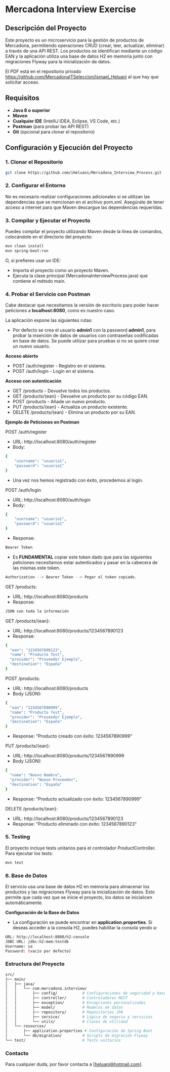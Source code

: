 # Mercadona Interview Exercise

## Descripción del Proyecto

Este proyecto es un microservicio para la gestión de productos de Mercadona, permitiendo operaciones CRUD (crear, leer, actualizar, eliminar) a través de una API REST. Los productos se identifican mediante un código EAN y la aplicación utiliza una base de datos H2 en memoria junto con migraciones Flyway para la inicialización de datos.

El PDF está en el repositorio privado https://github.com/MercadonaITSeleccion/Ismael_Heluani al que hay que solicitar acceso.

## Requisitos

- **Java 8 o superior**
- **Maven**
- **Cualquier IDE** (IntelliJ IDEA, Eclipse, VS Code, etc.)
- **Postman** (para probar las API REST)
- **Git** (opcional para clonar el repositorio)

## Configuración y Ejecución del Proyecto

### 1. Clonar el Repositorio

```bash
git clone https://github.com/iHeluani/Mercadona_Interview_Process.git
```

### 2. Configurar el Entorno

No es necesario realizar configuraciones adicionales si se utilizan las dependencias que se mencionan en el archivo pom.xml. Asegúrate de tener acceso a internet para que Maven descargue las dependencias requeridas.

### 3. Compilar y Ejecutar el Proyecto

Puedes compilar el proyecto utilizando Maven desde la línea de comandos, colocándote en el directorio del proyecto:
```bash
mvn clean install
mvn spring-boot:run
```

O, si prefieres usar un IDE:

- Importa el proyecto como un proyecto Maven.
- Ejecuta la clase principal (MercadonaInterviewProcess.java) que contiene el método main.

### 4. Probar el Servicio con Postman

Cabe destacar que necesitamos la versión de escritorio para poder hacer peticiones a **localhost:8080**, como es nuestro caso.

La aplicación expone las siguientes rutas:

- Por defecto se crea el usuario **admin1** con la password **admin1**, para probar la inserción de datos de usuarios con contraseñas codificadas en base de datos. Se puede utilizar para pruebas si no se quiere crear un nuevo usuario.

**Acceso abierto**
- POST /auth/register - Registro en el sistema.
- POST /auth/login - Login en el sistema.

**Acceso con autenticación**
- GET /products - Devuelve todos los productos.
- GET /products/{ean} - Devuelve un producto por su código EAN.
- POST /products - Añade un nuevo producto.
- PUT /products/{ean} - Actualiza un producto existente.
- DELETE /products/{ean} - Elimina un producto por su EAN.


**Ejemplo de Peticiones en Postman**

POST /auth/register

- URL: http://localhost:8080/auth/register
- Body:
```bash
{
    "username": "usuario1",
    "password": "usuario1"
}
```

- Una vez nos hemos registrado con éxito, procedemos al login.


POST /auth/login

- URL: http://localhost:8080/auth/login
- Body:
```bash
{
    "username": "usuario1",
    "password": "usuario1"
}
```
- Response:
```bash
Bearer Token
```

- Es **FUNDAMENTAL** copiar este token dado que para las siguientes peticiones necesitamos estar autenticados y pasar en la cabecera de las mismas este token.
```bash
Authorization --> Bearer Token --> Pegar el token copiado.
```


GET /products:

- URL: http://localhost:8080/products
- Response:
```bash
JSON con toda la información
```


GET /products/{ean}:

- URL: http://localhost:8080/products/1234567890123
- Response:
```bash
{
  "ean": "1234567890123",
  "name": "Producto Test",
  "provider": "Proveedor Ejemplo",
  "destination": "España"
}
```


POST /products:

- URL: http://localhost:8080/products
- Body (JSON):
```bash
{
  "ean": "1234567890999",
  "name": "Producto Test",
  "provider": "Proveedor Ejemplo",
  "destination": "España"
}
```
- Response: "Producto creado con éxito: 1234567890999"


PUT /products/{ean}:

- URL: http://localhost:8080/products/1234567890999
- Body (JSON):
```bash
{
  "name": "Nuevo Nombre",
  "provider": "Nuevo Proveedor",
  "destination": "España"
}
```
- Response: "Producto actualizado con éxito: 1234567890999"


DELETE /products/{ean}:

- URL: http://localhost:8080/products/1234567890123
- Response: "Producto eliminado con éxito: 1234567890123"

### 5. Testing

El proyecto incluye tests unitarios para el controlador ProductController. Para ejecutar los tests:
```bash
mvn test
```
### 6. Base de Datos

El servicio usa una base de datos H2 en memoria para almacenar los productos y las migraciones Flyway para la inicialización de datos. Esto permite que cada vez que se inicie el proyecto, los datos se inicialicen automáticamente.

**Configuración de la Base de Datos**
- La configuración se puede encontrar en **application.properties**. Si deseas acceder a la consola H2, puedes habilitar la consola yendo a:

```bash
URL: http://localhost:8080/h2-console
JDBC URL: jdbc:h2:mem:testdb
Username: sa
Password: (vacío por defecto)
```

### Estructura del Proyecto

```bash
src/
├── main/
│   ├── java/
│   │   └── com.mercadona.interview/
│   │       ├── config/           # Configuraciones de seguridad y base de datos
│   │       ├── controller/       # Controladores REST
│   │       ├── exception/        # Excepciones personalizadas
│   │       ├── model/            # Modelos de datos
│   │       ├── repository/       # Repositorios JPA
│   │       ├── service/          # Lógica de negocio y servicios
│   │       └── utils/            # Clases de utilidad
│   └── resources/
│       ├── application.properties # Configuración de Spring Boot
│       └── db/migration/         # Scripts de migración Flyway
└── test/                         # Tests unitarios
```

### Contacto
Para cualquier duda, por favor contacta a [heluani@hotmail.com].
